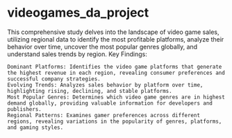# videogames_da_project
This comprehensive study delves into the landscape of video game sales, utilizing regional data to identify the most profitable platforms, analyze their behavior over time, uncover the most popular genres globally, and understand sales trends by region.
Key Findings:

    Dominant Platforms: Identifies the video game platforms that generate the highest revenue in each region, revealing consumer preferences and successful company strategies.
    Evolving Trends: Analyzes sales behavior by platform over time, highlighting rising, declining, and stable platforms.
    Most Popular Genres: Determines which video game genres are in highest demand globally, providing valuable information for developers and publishers.
    Regional Patterns: Examines gamer preferences across different regions, revealing variations in the popularity of genres, platforms, and gaming styles.
